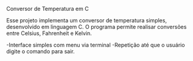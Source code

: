 Conversor de Temperatura em C

Esse projeto implementa um conversor de temperatura simples, desenvolvido em linguagem C.
O programa permite realisar conversões entre Celsius, Fahrenheit e Kelvin.

-Interface simples com menu via terminal
-Repetição até que o usuário digite o comando para sair.
